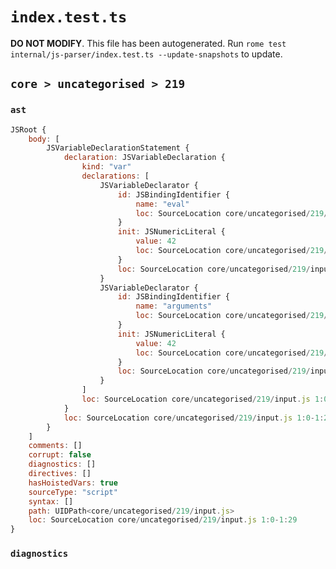# `index.test.ts`

**DO NOT MODIFY**. This file has been autogenerated. Run `rome test internal/js-parser/index.test.ts --update-snapshots` to update.

## `core > uncategorised > 219`

### `ast`

```javascript
JSRoot {
	body: [
		JSVariableDeclarationStatement {
			declaration: JSVariableDeclaration {
				kind: "var"
				declarations: [
					JSVariableDeclarator {
						id: JSBindingIdentifier {
							name: "eval"
							loc: SourceLocation core/uncategorised/219/input.js 1:4-1:8 (eval)
						}
						init: JSNumericLiteral {
							value: 42
							loc: SourceLocation core/uncategorised/219/input.js 1:11-1:13
						}
						loc: SourceLocation core/uncategorised/219/input.js 1:4-1:13
					}
					JSVariableDeclarator {
						id: JSBindingIdentifier {
							name: "arguments"
							loc: SourceLocation core/uncategorised/219/input.js 1:15-1:24 (arguments)
						}
						init: JSNumericLiteral {
							value: 42
							loc: SourceLocation core/uncategorised/219/input.js 1:27-1:29
						}
						loc: SourceLocation core/uncategorised/219/input.js 1:15-1:29
					}
				]
				loc: SourceLocation core/uncategorised/219/input.js 1:0-1:29
			}
			loc: SourceLocation core/uncategorised/219/input.js 1:0-1:29
		}
	]
	comments: []
	corrupt: false
	diagnostics: []
	directives: []
	hasHoistedVars: true
	sourceType: "script"
	syntax: []
	path: UIDPath<core/uncategorised/219/input.js>
	loc: SourceLocation core/uncategorised/219/input.js 1:0-1:29
}
```

### `diagnostics`

```

```
